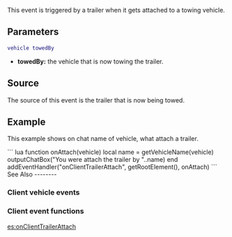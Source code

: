 This event is triggered by a trailer when it gets attached to a towing vehicle.

Parameters
----------

``` lua
vehicle towedBy
```

-   **towedBy:** the vehicle that is now towing the trailer.

Source
------

The source of this event is the trailer that is now being towed.

Example
-------

This example shows on chat name of vehicle, what attach a trailer.

<section name="Client" class="client" show="true">
``` lua
function onAttach(vehicle)
    local name = getVehicleName(vehicle)
    outputChatBox("You were attach the trailer by "..name)
end
addEventHandler("onClientTrailerAttach", getRootElement(), onAttach)
```

</section>
See Also
--------

### Client vehicle events

### Client event functions

[es:onClientTrailerAttach](/docs/es-onclienttrailerattach.md "wikilink")
